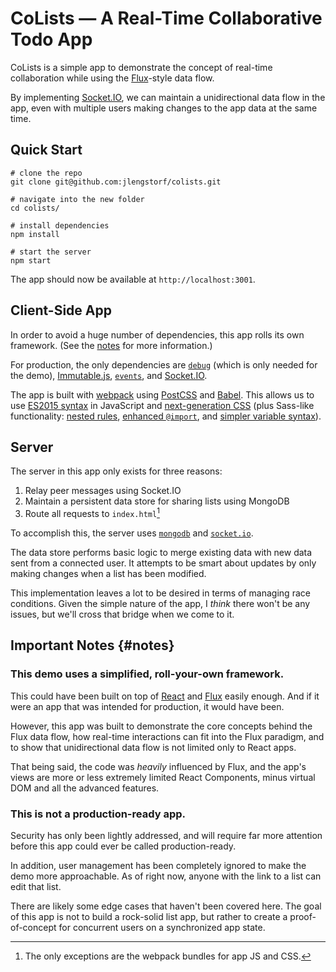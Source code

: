 # CoLists — A Real-Time Collaborative Todo App

CoLists is a simple app to demonstrate the concept of real-time collaboration while using the [Flux](https://facebook.github.io/flux/)-style data flow.

By implementing [Socket.IO](https://socket.io), we can maintain a unidirectional data flow in the app, even with multiple users making changes to the app data at the same time.

## Quick Start

    # clone the repo
    git clone git@github.com:jlengstorf/colists.git

    # navigate into the new folder
    cd colists/

    # install dependencies
    npm install

    # start the server
    npm start

The app should now be available at `http://localhost:3001`.

## Client-Side App

In order to avoid a huge number of dependencies, this app rolls its own framework. (See the [notes](#notes) for more information.)

For production, the only dependencies are [`debug`](https://www.npmjs.com/package/debug) (which is only needed for the demo), [Immutable.js](http://facebook.github.io/immutable-js/), [`events`](https://www.npmjs.com/package/events), and [Socket.IO](http://socket.io/).

The app is built with [webpack](https://webpack.github.io) using [PostCSS](https://github.com/postcss/postcss) and [Babel](https://babeljs.io/). This allows us to use [ES2015 syntax](https://babeljs.io/docs/learn-es2015/) in JavaScript and [next-generation CSS](http://cssnext.io/) (plus Sass-like functionality: [nested rules](https://github.com/postcss/postcss-nested), [enhanced `@import`](https://github.com/postcss/postcss-import), and [simpler variable syntax](https://github.com/postcss/postcss-simple-vars)).

## Server

The server in this app only exists for three reasons:

1. Relay peer messages using Socket.IO
2. Maintain a persistent data store for sharing lists using MongoDB
3. Route all requests to `index.html`[^requests]

[^requests]:
    The only exceptions are the webpack bundles for app JS and CSS.

To accomplish this, the server uses [`mongodb`](https://www.mongodb.org/) and [`socket.io`](https://socket.io).

The data store performs basic logic to merge existing data with new data sent from a connected user. It attempts to be smart about updates by only making changes when a list has been modified.

This implementation leaves a lot to be desired in terms of managing race conditions. Given the simple nature of the app, I _think_ there won't be any issues, but we'll cross that bridge when we come to it.


## Important Notes {#notes}

### This demo uses a simplified, roll-your-own framework.

This could have been built on top of [React](https://facebook.github.io/react/) and [Flux](https://facebook.github.io/flux/) easily enough. And if it were an app that was intended for production, it would have been.

However, this app was built to demonstrate the core concepts behind the Flux data flow, how real-time interactions can fit into the Flux paradigm, and to show that unidirectional data flow is not limited only to React apps.

That being said, the code was _heavily_ influenced by Flux, and the app's views are more or less extremely limited React Components, minus virtual DOM and all the advanced features.

### This is not a production-ready app.

Security has only been lightly addressed, and will require far more attention before this app could ever be called production-ready.

In addition, user management has been completely ignored to make the demo more approachable. As of right now, anyone with the link to a list can edit that list.

There are likely some edge cases that haven't been covered here. The goal of this app is not to build a rock-solid list app, but rather to create a proof-of-concept for concurrent users on a synchronized app state.
